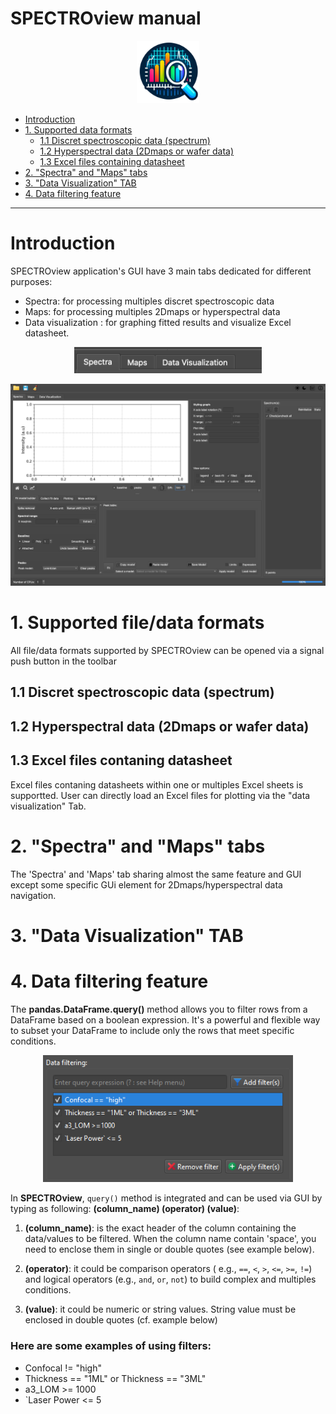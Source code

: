 <!-- TOC -->
# SPECTROview manual
<p align="center">
    <img width=100 src="icon3.png">
</p>

- [Introduction](#introduction)
- [1. Supported data formats](#1-supported-data-formats)
  - [1.1 Discret spectroscopic data (spectrum)](#11-discret-spectroscopic-data-spectrum)
  - [1.2 Hyperspectral data (2Dmaps or wafer data)](#12-hyperspectral-data-2dmaps-or-wafer-data)
  - [1.3 Excel files containing datasheet](#13-excel-files-containing-datasheet)
- [2. "Spectra" and "Maps" tabs](#2-spectra-and-maps-tabs)
- [3. "Data Visualization" TAB](#3-data-visualization-tab)
- [4. Data filtering feature](#4-data-filtering-feature)

<!-- /TOC -->

------------ 
# Introduction

SPECTROview application's GUI have 3 main tabs dedicated for different purposes: 
- Spectra: for processing multiples discret spectroscopic data
- Maps: for processing multiples 2Dmaps or hyperspectral data
- Data visualization : for graphing fitted results and visualize Excel datasheet. 

<p align="center">
    <img width=300 src="manual_figures/fig0.png">
</p>
<p align="center">
    <img width=900 src="manual_figures/fig1.png">
</p>

# 1. Supported file/data formats

All file/data formats supported by SPECTROview can be opened via a signal push button in the toolbar

## 1.1 Discret spectroscopic data (spectrum)
## 1.2 Hyperspectral data (2Dmaps or wafer data)
## 1.3 Excel files contaning datasheet
Excel files contaning datasheets within one or multiples Excel sheets is supportted. 
User can directly load an Excel files for plotting via the "data visualization" Tab.

# 2. "Spectra" and "Maps" tabs
The 'Spectra' and 'Maps' tab sharing almost the same feature and GUI except some specific GUi element for 2Dmaps/hyperspectral data navigation.

# 3. "Data Visualization" TAB



# 4. Data filtering feature

The **pandas.DataFrame.query()** method allows you to filter rows from a
DataFrame based on a boolean expression. It's a powerful and flexible way to
subset your DataFrame to include only the rows that meet specific conditions.

<p align="center">
    <img width=400 src="manual_figures/dfr_filter.png">
</p>

In **SPECTROview**, `query()` method is integrated and can be used via GUI by
typing as following: **(column_name) (operator) (value)**:

1. **(column_name)**: is the exact header of the column containing the
   data/values to be filtered. When the column name contain 'space', you
   need to enclose them in single or double quotes (see example below).


2. **(operator)**: it could be comparison operators (
   e.g., `==`, `<`, `>`, `<=`, `>=`, `!=`)
   and logical operators (e.g., `and`, `or`, `not`) to build complex and
   multiples
   conditions.

3. **(value)**: it could be numeric or string values. String value must be
   enclosed in double quotes (cf. example below)

### Here are some examples of using filters:

- Confocal != "high"
- Thickness == "1ML" or Thickness == "3ML"
- a3_LOM >= 1000
- `Laser Power <= 5
